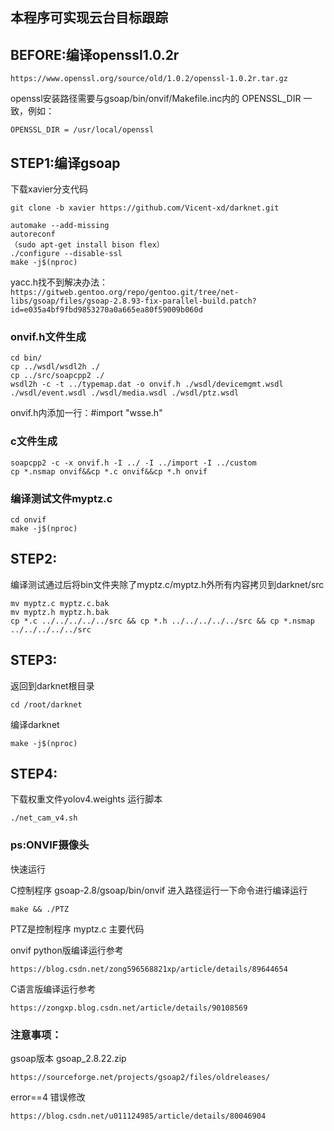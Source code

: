 ## 本程序可实现云台目标跟踪
## BEFORE:编译openssl1.0.2r
```
https://www.openssl.org/source/old/1.0.2/openssl-1.0.2r.tar.gz
```
openssl安装路径需要与gsoap/bin/onvif/Makefile.inc内的 OPENSSL_DIR 一致，例如：
```
OPENSSL_DIR = /usr/local/openssl
```
## STEP1:编译gsoap
下载xavier分支代码
```
git clone -b xavier https://github.com/Vicent-xd/darknet.git
```
```
automake --add-missing
autoreconf
（sudo apt-get install bison flex）
./configure --disable-ssl
make -j$(nproc)
```
yacc.h找不到解决办法：
```https://gitweb.gentoo.org/repo/gentoo.git/tree/net-libs/gsoap/files/gsoap-2.8.93-fix-parallel-build.patch?id=e035a4bf9fbd9853270a0a665ea80f59009b060d```
### onvif.h文件生成
```
cd bin/
cp ../wsdl/wsdl2h ./
cp ../src/soapcpp2 ./
wsdl2h -c -t ../typemap.dat -o onvif.h ./wsdl/devicemgmt.wsdl ./wsdl/event.wsdl ./wsdl/media.wsdl ./wsdl/ptz.wsdl
```
onvif.h内添加一行：#import "wsse.h"

### c文件生成
```
soapcpp2 -c -x onvif.h -I ../ -I ../import -I ../custom
cp *.nsmap onvif&&cp *.c onvif&&cp *.h onvif
```
### 编译测试文件myptz.c
```
cd onvif
make -j$(nproc)
```

## STEP2:
编译测试通过后将bin文件夹除了myptz.c/myptz.h外所有内容拷贝到darknet/src
```
mv myptz.c myptz.c.bak
mv myptz.h myptz.h.bak
cp *.c ../../../../../src && cp *.h ../../../../../src && cp *.nsmap ../../../../../src
```
## STEP3:
返回到darknet根目录
```
cd /root/darknet
```
编译darknet
```
make -j$(nproc)
```
## STEP4:
下载权重文件yolov4.weights
运行脚本
```
./net_cam_v4.sh 
```
### ps:ONVIF摄像头
快速运行

C控制程序 gsoap-2.8/gsoap/bin/onvif
进入路径运行一下命令进行编译运行
```
make && ./PTZ
```
PTZ是控制程序
myptz.c 主要代码

onvif python版编译运行参考
```
https://blog.csdn.net/zong596568821xp/article/details/89644654
```
C语言版编译运行参考
```
https://zongxp.blog.csdn.net/article/details/90108569
```
### 注意事项：
gsoap版本 gsoap_2.8.22.zip
```
https://sourceforge.net/projects/gsoap2/files/oldreleases/
```
error==4 错误修改
```
https://blog.csdn.net/u011124985/article/details/80046904
```
